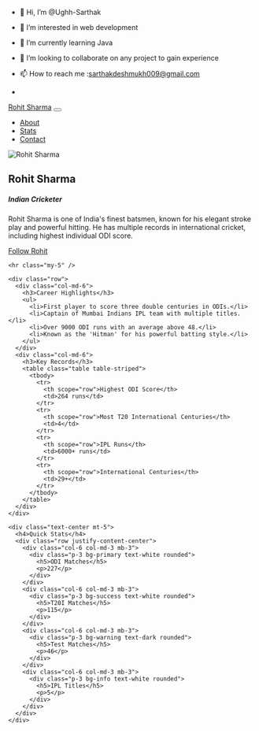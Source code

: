 - 👋 Hi, I’m @Ughh-Sarthak
- 👀 I’m interested in web development
- 🌱 I’m currently learning Java
- 💞️ I’m looking to collaborate on any project to gain experience
- 📫 How to reach me :sarthakdeshmukh009@gmail.com

- 
<!---
Ughh-Sarthak/Ughh-Sarthak is a ✨ special ✨ repository because its `README.md` (this file) appears on your GitHub profile.
You can click the Preview link to take a look at your changes.
--->
<!DOCTYPE html>
<html lang="en">
<head>
  <meta charset="UTF-8" />
  <meta name="viewport" content="width=device-width, initial-scale=1" />
  <title>About Rohit Sharma</title>
  <link href="https://cdn.jsdelivr.net/npm/bootstrap@5.3.0/dist/css/bootstrap.min.css" rel="stylesheet" />
</head>
<body>
  <nav class="navbar navbar-expand-lg navbar-dark bg-dark">
    <div class="container">
      <a class="navbar-brand" href="#">Rohit Sharma</a>
      <button class="navbar-toggler" type="button" data-bs-toggle="collapse" data-bs-target="#navMenu">
        <span class="navbar-toggler-icon"></span>
      </button>
      <div class="collapse navbar-collapse" id="navMenu">
        <ul class="navbar-nav ms-auto">
          <li class="nav-item"><a class="nav-link active" href="#">About</a></li>
          <li class="nav-item"><a class="nav-link active" href="#">Stats</a></li> <!-- both active -->
          <li class="nav-item"><a class="nav-link" href="#">Contact</a></li>
        </ul>
      </div>
    </div>
  </nav>

  <section class="container py-5">
    <div class="row align-items-center">
      <div class="col-md-4 text-center">
        <img src="rohit.jpeg" alt="Rohit Sharma" class="rounded-circle img-fluid border border-3 border-primary" />
      </div>
      <div class="col-md-8">
        <h1 class="mb-3">Rohit Sharma</h1>
        <h5 class="text-secondary mb-4">Indian Cricketer</h5>
        <p>Rohit Sharma is one of India's finest batsmen, known for his elegant stroke play and powerful hitting. He has multiple records in international cricket, including highest individual ODI score.</p>
        <a href="#" class="btn btn-primary mt-3">Follow Rohit</a>
      </div>
    </div>

    <hr class="my-5" />

    <div class="row">
      <div class="col-md-6">
        <h3>Career Highlights</h3>
        <ul>
          <li>First player to score three double centuries in ODIs.</li>
          <li>Captain of Mumbai Indians IPL team with multiple titles.</li>
          <li>Over 9000 ODI runs with an average above 48.</li>
          <li>Known as the 'Hitman' for his powerful batting style.</li>
        </ul>
      </div>
      <div class="col-md-6">
        <h3>Key Records</h3>
        <table class="table table-striped">
          <tbody>
            <tr>
              <th scope="row">Highest ODI Score</th>
              <td>264 runs</td>
            </tr>
            <tr>
              <th scope="row">Most T20 International Centuries</th>
              <td>4</td>
            </tr>
            <tr>
              <th scope="row">IPL Runs</th>
              <td>6000+ runs</td>
            </tr>
            <tr>
              <th scope="row">International Centuries</th>
              <td>29+</td>
            </tr>
          </tbody>
        </table>
      </div>
    </div>

    <div class="text-center mt-5">
      <h4>Quick Stats</h4>
      <div class="row justify-content-center">
        <div class="col-6 col-md-3 mb-3">
          <div class="p-3 bg-primary text-white rounded">
            <h5>ODI Matches</h5>
            <p>227</p>
          </div>
        </div>
        <div class="col-6 col-md-3 mb-3">
          <div class="p-3 bg-success text-white rounded">
            <h5>T20I Matches</h5>
            <p>115</p>
          </div>
        </div>
        <div class="col-6 col-md-3 mb-3">
          <div class="p-3 bg-warning text-dark rounded">
            <h5>Test Matches</h5>
            <p>46</p>
          </div>
        </div>
        <div class="col-6 col-md-3 mb-3">
          <div class="p-3 bg-info text-white rounded">
            <h5>IPL Titles</h5>
            <p>5</p>
          </div>
        </div>
      </div>
    </div>
  </section>

  <script src="https://cdn.jsdelivr.net/npm/bootstrap@5.3.0/dist/js/bootstrap.bundle.min.js"></script>
</body>
</html>
